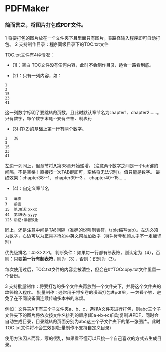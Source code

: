 # PDFMaker

### 简而言之，将图片打包成PDF文件。
#### 

1 将要打包的图片放在一个文件夹下且里面只有图片，将路径输入程序即可自动打包。
2 支持制作目录：程序同级目录下的TOC.txt文件


TOC.txt文件有4种情况：
- (1)：空白
TOC文件没有任何内容，此时不会制作目录，适合一路看到底。

- (2)：只有一列内容，如：
```
1
3
15
23
41
```
这一列数字标明了要跳转的页数，且此时默认章节名为chapter1、chapter2……。
只有数字，每个数字末尾不要有空格、制表符

- (3):在(2)的基础上第一行有两个数字。
```
1	38
3
15
23
41
```
左边一列同上，但章节将从第38章开始递增。（注意两个数字之间是一个tab键的间隔，不是空格！直接按一次TAB键即可，空格将无法识别）。值只能是数字。
最终效果：chapter38--1、 chapter39--3 、 chapter40--15…… 

- (4)：自定义章节名
```
1	扉页
3	前言
15	第38话:xxxx
44	第39话:yyyy
125	后记:读者致谢
```
同上，还是注意中间是TAB间隔（准确的说叫制表符，table缩写tab）。左边必须为数字，右边可以为正常字符如中英文阿拉伯数字（特殊符号和颜文字不一定能识别）

优先级排名：4>3>2>1。
判断条件：如果每一行都有制表符，则认定为（4），否则：只要**第一行有制表符**，则为（3），否则：识别为（2）。

每次使用过后，TOC.txt文件的内容会被清空，但会在##TOCcopy.txt文件里留一个备份。

3 支持批量制作：将要打包的多个文件夹再放到一个文件夹下，并将这个文件夹的路径输入程序。
批量制作：通常用于将多卷的漫画打包进pdf里，一次看个够，避免了在不同设备间连续传输多本书的麻烦。

例如：文件夹A下有三个子文件夹a、b、c，选择A文件夹进行打包，则abc三个子文件夹下的图片将依次按文件名排列的顺序(即a→b→c)自动复制进PDF，同时会自动生成目录，目录跳转的页面分别为abc这三个子文件夹下的第一张图片。此时TOC.txt文件将不会生效(即批量制作不支持自定义目录)

使用方法因人而异，写的很乱，如果看不懂可以只挑一个自己喜欢的方式去生成目录。
